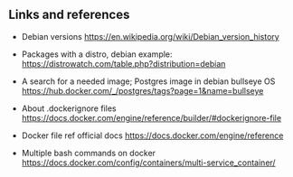 ## Links and references

- Debian versions
https://en.wikipedia.org/wiki/Debian_version_history

- Packages with a distro, debian example:
https://distrowatch.com/table.php?distribution=debian

- A search for a needed image; Postgres image in debian bullseye OS
https://hub.docker.com/_/postgres/tags?page=1&name=bullseye


- About .dockerignore files
https://docs.docker.com/engine/reference/builder/#dockerignore-file

- Docker file ref official docs
https://docs.docker.com/engine/reference


- Multiple bash commands on docker
https://docs.docker.com/config/containers/multi-service_container/

